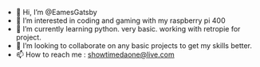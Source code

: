- 👋 Hi, I’m @EamesGatsby
- 👀 I’m interested in coding and gaming with my raspberry pi 400
- 🌱 I’m currently learning python. very basic. working with retropie for project. 
- 💞️ I’m looking to collaborate on any basic projects to get my skills better.
- 📫 How to reach me : showtimedaone@live.com

<!---
EamesGatsby/EamesGatsby is a ✨ special ✨ repository because its `README.md` (this file) appears on your GitHub profile.
You can click the Preview link to take a look at your changes.
--->
